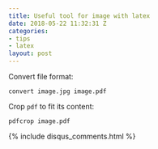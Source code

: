 ```yaml
---
title: Useful tool for image with latex
date: 2018-05-22 11:32:31 Z
categories:
- tips
- latex
layout: post
---
```


Convert file format: 
```shell
convert image.jpg image.pdf
```

Crop `pdf` to fit its content: 
```shell
pdfcrop image.pdf
```

{% include disqus_comments.html %}